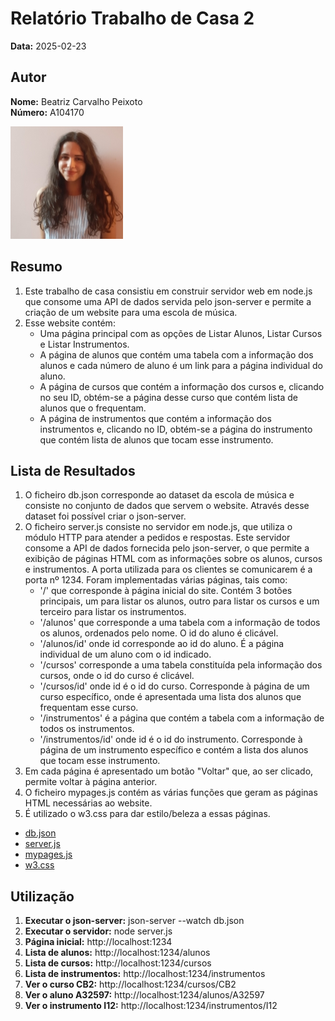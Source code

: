# Relatório Trabalho de Casa 2

**Data:** 2025-02-23

## Autor

**Nome:** Beatriz Carvalho Peixoto  
**Número:** A104170  

![Fotografia de identificação](../foto_identificacao.png)

## Resumo
1. Este trabalho de casa consistiu em construir servidor web em node.js que consome uma API de dados servida pelo json-server e permite a criação de um website para uma escola de música.
2. Esse website contém:
    - Uma página principal com as opções de Listar Alunos, Listar Cursos e Listar Instrumentos.
    - A página de alunos que contém uma tabela com a informação dos alunos e cada número de aluno é um link para a página individual do aluno.
    - A página de cursos que contém a informação dos cursos e, clicando no seu ID, obtém-se a página desse curso que contém lista de alunos que o frequentam.
    - A página de instrumentos que contém a informação dos instrumentos e, clicando no ID, obtém-se a página do instrumento que contém lista de alunos que tocam esse instrumento.


## Lista de Resultados
1. O ficheiro db.json corresponde ao dataset da escola de música e consiste no conjunto de dados que servem o website. Através desse dataset foi possível criar o json-server.
2. O ficheiro server.js consiste no servidor em node.js, que utiliza o módulo HTTP para atender a pedidos e respostas. Este servidor consome a API de dados fornecida pelo json-server, o que permite a exibição de páginas HTML com as informações sobre os alunos, cursos e instrumentos. A porta utilizada para os clientes se comunicarem é a porta nº 1234. Foram implementadas várias páginas, tais como:
    - '/' que corresponde à página inicial do site. Contém 3 botões principais, um para listar os alunos, outro para listar os cursos e um terceiro para listar os instrumentos.
    - '/alunos' que corresponde a uma tabela com a informação de todos os alunos, ordenados pelo nome. O id do aluno é clicável.
    - '/alunos/id' onde id corresponde ao id do aluno. É a página individual de um aluno com o id indicado.
    - '/cursos' corresponde a uma tabela constituída pela informação dos cursos, onde o id do curso é clicável.
    - '/cursos/id' onde id é o id do curso. Corresponde à página de um curso específico, onde é apresentada uma lista dos alunos que frequentam esse curso.
    - '/instrumentos' é a página que contém a tabela com a informação de todos os instrumentos.
    - '/instrumentos/id' onde id é o id do instrumento. Corresponde à página de um instrumento específico e contém a lista dos alunos que tocam esse instrumento.
3. Em cada página é apresentado um botão "Voltar" que, ao ser clicado, permite voltar à página anterior.
4. O ficheiro mypages.js contém as várias funções que geram as páginas HTML necessárias ao website.
5. É utilizado o w3.css para dar estilo/beleza a essas páginas.
- [db.json](db.json)
- [server.js](server.js)
- [mypages.js](mypages.js)
- [w3.css](w3.css)

## Utilização
1. **Executar o json-server:** json-server --watch db.json
2. **Executar o servidor:** node server.js
3. **Página inicial:** http://localhost:1234
4. **Lista de alunos:** http://localhost:1234/alunos
5. **Lista de cursos:** http://localhost:1234/cursos
6. **Lista de instrumentos:** http://localhost:1234/instrumentos
7. **Ver o curso CB2:** http://localhost:1234/cursos/CB2
8. **Ver o aluno A32597:** http://localhost:1234/alunos/A32597
9. **Ver o instrumento I12:** http://localhost:1234/instrumentos/I12
